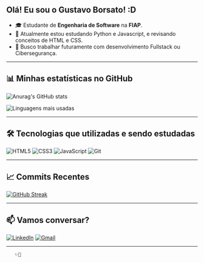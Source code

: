 ## Olá! Eu sou o Gustavo Borsato! :D

- 🎓 Estudante de **Engenharia de Software** na **FIAP**.  
- 🌱 Atualmente estou estudando Python e Javascript, e revisando conceitos de HTML e CSS.
- 👯 Busco trabalhar futuramente com desenvolvimento Fullstack ou Cibersegurança.

---

## 📊 Minhas estatísticas no GitHub

![Anurag's GitHub stats](https://github-readme-stats.vercel.app/api?username=GustavoBorsato40&show_icons=true&theme=tokyonight&hide_title=true)

![Linguagens mais usadas](https://github-readme-stats.vercel.app/api/top-langs/?username=GustavoBorsato40&layout=compact&theme=tokyonight)

---

## 🛠️ Tecnologias que utilizadas e sendo estudadas
![HTML5](https://img.shields.io/badge/HTML5-E34F26?style=for-the-badge&logo=html5&logoColor=white)
![CSS3](https://img.shields.io/badge/CSS3-1572B6?style=for-the-badge&logo=css3&logoColor=white)
![JavaScript](https://img.shields.io/badge/JavaScript-F7DF1E?style=for-the-badge&logo=javascript&logoColor=black)
![Git](https://img.shields.io/badge/Git-F05032?style=for-the-badge&logo=git&logoColor=white)

---

## 📈 Commits Recentes

[![GitHub Streak](https://streak-stats.demolab.com?user=GustavoBorsato40&theme=tokyonight&date_format=M%20j%5B%2C%20Y%5D)](https://git.io/streak-stats)

---

## 📫 Vamos conversar?

[![LinkedIn](https://img.shields.io/badge/LinkedIn-%230077B5.svg?&style=for-the-badge&logo=linkedin&logoColor=white)](https://www.linkedin.com/in/gustavo-borsato-9877bb316/)
[![Gmail](https://img.shields.io/badge/Email-D14836?style=for-the-badge&logo=gmail&logoColor=white)](borsato.guga@gmail.com)

---

       ✨🚀
